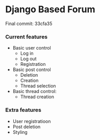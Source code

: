 # Django Based Forum
Final commit: 33cfa35

### Current features
+ Basic user control
    + Log in
    + Log out
    + Registration
+ Basic post control
    + Deletion
    + Creation
    + Thread selection
+ Basic thread control:
    + Thread creation

### Extra features
+ User registratioon
+ Post deletion
+ Styling


